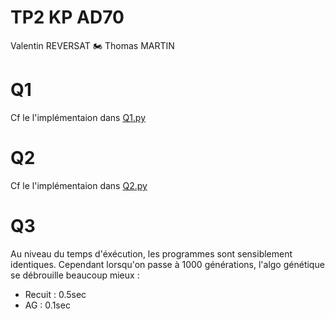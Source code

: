# TP2 KP AD70

Valentin REVERSAT 🏍
Thomas MARTIN

# Q1
Cf le l'implémentaion dans [Q1.py](./Q1.py)

# Q2
Cf le l'implémentaion dans [Q2.py](./Q2.py)

# Q3
Au niveau du temps d'éxécution, les programmes sont sensiblement identiques. Cependant lorsqu'on passe à 1000 générations, l'algo génétique se débrouille beaucoup mieux :
- Recuit : 0.5sec
- AG : 0.1sec